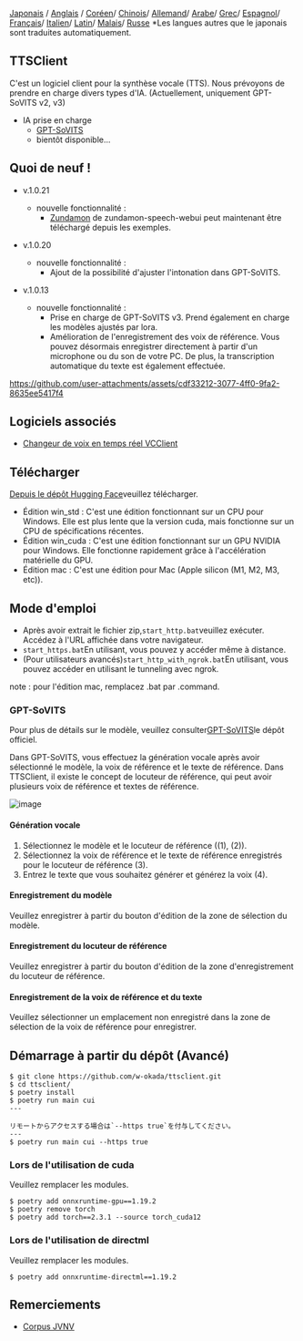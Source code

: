 [Japonais](/README.md) /
[Anglais](/docs_i18n/README_en.md) /
[Coréen](/docs_i18n/README_ko.md)/
[Chinois](/docs_i18n/README_zh.md)/
[Allemand](/docs_i18n/README_de.md)/
[Arabe](/docs_i18n/README_ar.md)/
[Grec](/docs_i18n/README_el.md)/
[Espagnol](/docs_i18n/README_es.md)/
[Français](/docs_i18n/README_fr.md)/
[Italien](/docs_i18n/README_it.md)/
[Latin](/docs_i18n/README_la.md)/
[Malais](/docs_i18n/README_ms.md)/
[Russe](/docs_i18n/README_ru.md)
*Les langues autres que le japonais sont traduites automatiquement.

## TTSClient

C'est un logiciel client pour la synthèse vocale (TTS).
Nous prévoyons de prendre en charge divers types d'IA. (Actuellement, uniquement GPT-SoVITS v2, v3)

* IA prise en charge
  * [GPT-SoVITS](https://github.com/RVC-Boss/GPT-SoVITS)
  * bientôt disponible...

## Quoi de neuf !

* v.1.0.21
  * nouvelle fonctionnalité :
    * [Zundamon](https://github.com/zunzun999/zundamon-speech-webui) de zundamon-speech-webui peut maintenant être téléchargé depuis les exemples.

* v.1.0.20
  * nouvelle fonctionnalité :
    * Ajout de la possibilité d'ajuster l'intonation dans GPT-SoVITS.

* v.1.0.13
  * nouvelle fonctionnalité :
    * Prise en charge de GPT-SoVITS v3. Prend également en charge les modèles ajustés par lora.
    * Amélioration de l'enregistrement des voix de référence. Vous pouvez désormais enregistrer directement à partir d'un microphone ou du son de votre PC. De plus, la transcription automatique du texte est également effectuée.

https://github.com/user-attachments/assets/cdf33212-3077-4ff0-9fa2-8635ee5417f4

## Logiciels associés

* [Changeur de voix en temps réel VCClient](https://github.com/w-okada/voice-changer)

## Télécharger

[Depuis le dépôt Hugging Face](https://huggingface.co/wok000/ttsclient000/tree/main)veuillez télécharger.

* Édition win_std : C'est une édition fonctionnant sur un CPU pour Windows. Elle est plus lente que la version cuda, mais fonctionne sur un CPU de spécifications récentes.
* Édition win_cuda : C'est une édition fonctionnant sur un GPU NVIDIA pour Windows. Elle fonctionne rapidement grâce à l'accélération matérielle du GPU.
* Édition mac : C'est une édition pour Mac (Apple silicon (M1, M2, M3, etc)).

## Mode d'emploi

* Après avoir extrait le fichier zip,`start_http.bat`veuillez exécuter. Accédez à l'URL affichée dans votre navigateur.
* `start_https.bat`En utilisant, vous pouvez y accéder même à distance.
* (Pour utilisateurs avancés)`start_http_with_ngrok.bat`En utilisant, vous pouvez accéder en utilisant le tunneling avec ngrok.

note : pour l'édition mac, remplacez .bat par .command.

### GPT-SoVITS

Pour plus de détails sur le modèle, veuillez consulter[GPT-SoVITS](https://github.com/RVC-Boss/GPT-SoVITS)le dépôt officiel.

Dans GPT-SoVITS, vous effectuez la génération vocale après avoir sélectionné le modèle, la voix de référence et le texte de référence. Dans TTSClient, il existe le concept de locuteur de référence, qui peut avoir plusieurs voix de référence et textes de référence.

![image](https://github.com/user-attachments/assets/032a65ed-b9d5-4f8a-8efe-73bd10b66593)

#### Génération vocale

1. Sélectionnez le modèle et le locuteur de référence ((1), (2)).
2. Sélectionnez la voix de référence et le texte de référence enregistrés pour le locuteur de référence (3).
3. Entrez le texte que vous souhaitez générer et générez la voix (4).

#### Enregistrement du modèle

Veuillez enregistrer à partir du bouton d'édition de la zone de sélection du modèle.

#### Enregistrement du locuteur de référence

Veuillez enregistrer à partir du bouton d'édition de la zone d'enregistrement du locuteur de référence.

#### Enregistrement de la voix de référence et du texte

Veuillez sélectionner un emplacement non enregistré dans la zone de sélection de la voix de référence pour enregistrer.

## Démarrage à partir du dépôt (Avancé)

```
$ git clone https://github.com/w-okada/ttsclient.git
$ cd ttsclient/
$ poetry install
$ poetry run main cui
---

リモートからアクセスする場合は`--https true`を付与してください。
---
$ poetry run main cui --https true
```

### Lors de l'utilisation de cuda

Veuillez remplacer les modules.

```
$ poetry add onnxruntime-gpu==1.19.2
$ poetry remove torch
$ poetry add torch==2.3.1 --source torch_cuda12
```

### Lors de l'utilisation de directml

Veuillez remplacer les modules.

```
$ poetry add onnxruntime-directml==1.19.2
```

## Remerciements

* [Corpus JVNV](https://sites.google.com/site/shinnosuketakamichi/research-topics/jvnv_corpus)
